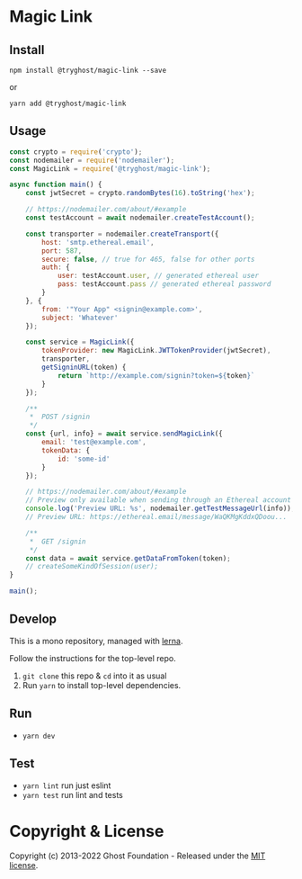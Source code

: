 # Magic Link

## Install

`npm install @tryghost/magic-link --save`

or

`yarn add @tryghost/magic-link`


## Usage

```js
const crypto = require('crypto');
const nodemailer = require('nodemailer');
const MagicLink = require('@tryghost/magic-link');

async function main() {
    const jwtSecret = crypto.randomBytes(16).toString('hex');

    // https://nodemailer.com/about/#example
    const testAccount = await nodemailer.createTestAccount();

    const transporter = nodemailer.createTransport({
        host: 'smtp.ethereal.email',
        port: 587,
        secure: false, // true for 465, false for other ports
        auth: {
            user: testAccount.user, // generated ethereal user
            pass: testAccount.pass // generated ethereal password
        }
    }, {
        from: '"Your App" <signin@example.com>',
        subject: 'Whatever'
    });

    const service = MagicLink({
        tokenProvider: new MagicLink.JWTTokenProvider(jwtSecret),
        transporter,
        getSigninURL(token) {
            return `http://example.com/signin?token=${token}`
        }
    });

    /**
     *  POST /signin
     */
    const {url, info} = await service.sendMagicLink({
        email: 'test@example.com',
        tokenData: {
            id: 'some-id'
        }
    });

    // https://nodemailer.com/about/#example
    // Preview only available when sending through an Ethereal account
    console.log('Preview URL: %s', nodemailer.getTestMessageUrl(info));
    // Preview URL: https://ethereal.email/message/WaQKMgKddxQDoou...

    /**
     *  GET /signin
     */
    const data = await service.getDataFromToken(token);
    // createSomeKindOfSession(user);
}

main();
```


## Develop

This is a mono repository, managed with [lerna](https://lernajs.io/).

Follow the instructions for the top-level repo.
1. `git clone` this repo & `cd` into it as usual
2. Run `yarn` to install top-level dependencies.


## Run

- `yarn dev`


## Test

- `yarn lint` run just eslint
- `yarn test` run lint and tests




# Copyright & License

Copyright (c) 2013-2022 Ghost Foundation - Released under the [MIT license](LICENSE).
